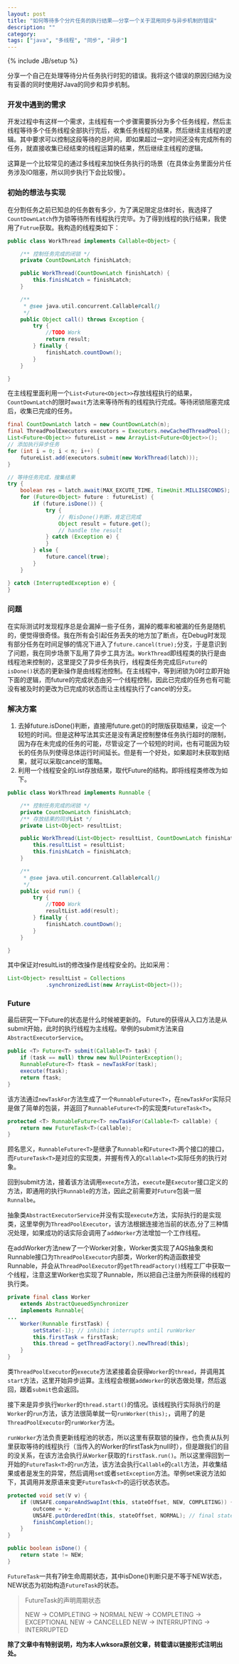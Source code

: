 ```yaml
---
layout: post
title: "如何等待多个分片任务的执行结果——分享一个关于混用同步与异步机制的错误"
description: ""
category: 
tags: ["java", "多线程", "同步", "异步"]
---
```

{% include JB/setup %}

分享一个自己在处理等待分片任务执行时犯的错误。我将这个错误的原因归结为没有妥善的同时使用好Java的同步和异步机制。

### 开发中遇到的需求 ###
开发过程中有这样一个需求，主线程有一个步骤需要拆分为多个任务线程，然后主线程等待多个任务线程全部执行完后，收集任务线程的结果，然后继续主线程的逻辑。其中要求可以控制这段等待的总时间，即如果超过一定时间还没有完成所有的任务，就直接收集已经结束的线程运算的结果，然后继续主线程的逻辑。

这算是一个比较常见的通过多线程来加快任务执行的场景（在具体业务里面分片任务涉及IO阻塞，所以同步执行下会比较慢）。

### 初始的想法与实现 ###
在分割任务之前已知总的任务数有多少，为了满足限定总体时长，我选择了`CountDownLatch`作为锁等待所有线程执行完毕。为了得到线程的执行结果，我使用了`Futrue`获取。我构造的线程类如下：

```java
public class WorkThread implements Callable<Object> {

    /** 控制任务完成的闭锁 */
    private CountDownLatch finishLatch;

    public WorkThread(CountDownLatch finishLatch) {
        this.finishLatch = finishLatch;
    }

    /**
     * @see java.util.concurrent.Callable#call()
     */
    public Object call() throws Exception {
        try {
            //TODO Work
            return result;
        } finally {
            finishLatch.countDown();
        }
    }

}
```

在主线程里面利用一个`List<Future<Object>>`存放线程执行的结果，`CountDownLatch`的限时`await`方法来等待所有的线程执行完成。等待闭锁阻塞完成后，收集已完成的任务。

```java
final CountDownLatch latch = new CountDownLatch(n);
final ThreadPoolExecutors executors = Executors.newCachedThreadPool();
List<Future<Object>> futureList = new ArrayList<Future<Object>>();
// 添加执行异步任务
for (int i = 0; i < n; i++) {
	futureList.add(executors.submit(new WorkThread(latch)));
}

// 等待任务完成，搜集结果
try {
    boolean res = latch.await(MAX_EXCUTE_TIME, TimeUnit.MILLISECONDS);
    for (Future<Object> future : futureList) {
        if (future.isDone()) {
            try {
                // 有isDone()判断，肯定已完成
                Object result = future.get();
                // handle the result
            } catch (Exception e) {
            }
        } else {
            future.cancel(true);
        }
    }

} catch (InterruptedException e) {
}

```

### 问题 ###

在实际测试时发现程序总是会漏掉一些子任务，漏掉的概率和被漏的任务是随机的，便觉得很奇怪。我在所有会引起任务丢失的地方加了断点，在Debug时发现有部分任务在时间足够的情况下进入了```future.cancel(true);```分支，于是意识到了问题，我在同步场景下乱用了异步工具方法。```WorkThread```即线程类的执行是由线程池来控制的，这里提交了异步任务执行，线程类任务完成后```Future```的```isDone()```状态的更新操作是由线程池控制。在主线程中，等到闭锁为0时立即开始下面的逻辑，而future的完成状态由另一个线程控制，因此已完成的任务也有可能没有被及时的更改为已完成的状态而让主线程执行了cancel的分支。


### 解决方案 ###
1. 去掉future.isDone()判断，直接用future.get()的时限版获取结果，设定一个较短的时间。但是这种写法其实还是没有满足控制整体任务执行超时的限制，因为存在未完成的任务的可能，尽管设定了一个较短的时间，也有可能因为较长的任务队列使得总体运行时间延长。但是有一个好处，如果超时未获取到结果，就可以采取cancel的策略。
2. 利用一个线程安全的List存放结果，取代Future的结构。即将线程类修改为如下。

```java
public class WorkThread implements Runnable {

    /** 控制任务完成的闭锁 */
    private CountDownLatch finishLatch;
    /** 存放结果的同步List */
    private List<Object> resultList;

    public WorkThread(List<Object> resultList, CountDownLatch finishLatch) {
        this.resultList = resultList;
        this.finishLatch = finishLatch;
    }

    /**
     * @see java.util.concurrent.Callable#call()
     */
    public void run() {
        try {
            //TODO Work
            resultList.add(result);
        } finally {
            finishLatch.countDown();
        }
    }

}
```
其中保证对resultList的修改操作是线程安全的。比如采用：

```java
List<Object> resultList = Collections
            .synchronizedList(new ArrayList<Object>());
```

### Future ###
最后研究一下Future的状态是什么时候被更新的。
Future的获得从入口方法是从submit开始，此时的执行线程为主线程。举例的submit方法来自`AbstractExecutorService`。

```java
public <T> Future<T> submit(Callable<T> task) {
    if (task == null) throw new NullPointerException();
    RunnableFuture<T> ftask = newTaskFor(task);
    execute(ftask);
    return ftask;
}
```
该方法通过`newTaskFor`方法生成了一个`RunnableFuture<T>`，在`newTaskFor`实际只是做了简单的包装，并返回了`RunnableFuture<T>`的实现类`FutureTask<T>`。

```java
protected <T> RunnableFuture<T> newTaskFor(Callable<T> callable) {
    return new FutureTask<T>(callable);
}
```

顾名思义，`RunnableFuture<T>`是继承了`Runnable`和`Future<T>`两个接口的接口，而`FutureTask<T>`是对应的实现类，并握有传入的`Callable<T>`实际任务的执行对象。

回到submit方法，接着该方法调用`execute`方法，`execute`是`Executor`接口定义的方法，即通用的执行`Runnable`的方法，因此之前需要对`Future`包装一层`Runnalbe`。

抽象类`AbstractExecutorService`并没有实现`execute`方法，实际执行的是实现类，这里举例为`ThreadPoolExecutor`，该方法根据连接池当前的状态,分了三种情况处理，如果成功的话实际会调用了`addWorker`方法增加一个工作线程。

在addWorker方法new了一个Worker对象，Worker类实现了AQS抽象类和Runnable接口为`ThreadPoolExecutor`内部类，Worker的构造函数接受Runnable，并会从`ThreadPoolExecutor`的`getThreadFactory()`线程工厂中获取一个线程，注意这里Worker也实现了Runnable，所以把自己注册为所获得的线程的执行类。

```java
private final class Worker
    extends AbstractQueuedSynchronizer
    implements Runnable{
...
    Worker(Runnable firstTask) {
        setState(-1); // inhibit interrupts until runWorker
        this.firstTask = firstTask;
        this.thread = getThreadFactory().newThread(this);
    }    
}
```

类`ThreadPoolExecutor`的`execute`方法紧接着会获得`Worker`的`thread`，并调用其`start`方法，这里开始异步运算。主线程会根据`addWorker`的状态做处理，然后返回，跟着`submit`也会返回。

接下来是异步执行`Worker`的`thread.start()`的情况。该线程执行实际执行的是`Worker`的`run`方法，该方法很简单就一句`runWorker(this);`，调用了的是`ThreadPoolExecutor`的`runWorker`方法。

`runWorker`方法负责更新线程池的状态，所以这里有获取锁的操作，也负责从队列里获取等待的线程执行（当传入的Worker的firstTask为null时），但是跟我们的目的没关系，在该方法会执行从`Worker`获取的`firstTask.run()`。所以这里得回到一开始的`FutureTask<T>`的`run`方法，该方法会执行`Callable`的`call`方法，并收集结果或者是发生的异常，然后调用`set`或者`setException`方法。举例set来说方法如下，其调用并发原语来变更`FutureTask<T>`的运行状态状态。

```java
protected void set(V v) {
    if (UNSAFE.compareAndSwapInt(this, stateOffset, NEW, COMPLETING)) {
        outcome = v;
        UNSAFE.putOrderedInt(this, stateOffset, NORMAL); // final state
        finishCompletion();
    }
}

public boolean isDone() {
    return state != NEW;
}
```

`FutureTask`一共有7钟生命周期状态，其中isDone()判断只是不等于NEW状态，NEW状态为初始构造`FutureTask`的状态。

> FutureTask的声明周期状态
> 
> NEW -> COMPLETING -> NORMAL
> NEW -> COMPLETING -> EXCEPTIONAL
> NEW -> CANCELLED
> NEW -> INTERRUPTING -> INTERRUPTED



**除了文章中有特别说明，均为本人wksora原创文章，转载请以链接形式注明出处。**
